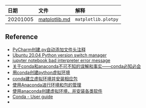 | 日期 |文件 | 解释 |
| :------------- | :------------- |:------------- |
| 20201005 | [matplotlib.md](matplotlib.md) | `matplotlib.plotpy` |


## Reference
* [PyCharm创建.py自动添加文件头注释](https://blog.csdn.net/qq_36482772/article/details/67218214)
* [Ubuntu 20.04 Python version switch manager](https://linuxconfig.org/ubuntu-20-04-python-version-switch-manager)
* [jupyter notebook bad interpreter error message](https://stackoverflow.com/questions/49946157/jupyter-notebook-bad-interpreter-error-message)
* [关于conda和anaconda不可不知的误解和事实——conda必知必会](http://nooverfit.com/wp/%E5%85%B3%E4%BA%8Econda%E5%92%8Canaconda%E4%B8%8D%E5%8F%AF%E4%B8%8D%E7%9F%A5%E7%9A%84%E4%BA%8B%E5%AE%9E%E5%92%8C%E8%AF%AF%E8%A7%A3-conda%E5%BF%85%E7%9F%A5%E5%BF%85%E4%BC%9A/)
* [用conda创建python虚拟环境](https://blog.csdn.net/lyy14011305/article/details/59500819)
* [conda建立虚拟环境并安装相应包](https://blog.csdn.net/CV_YOU/article/details/83074448)
* [使用Anaconda进行环境和包的管理](https://blog.csdn.net/u012343179/article/details/76146815)
* [使用anaconda创建虚拟环境，并安装各类软件](https://blog.csdn.net/weixin_40533355/article/details/95069105)
* [Conda - User guide](https://docs.conda.io/projects/conda/en/latest/user-guide/index.html)
* []()
